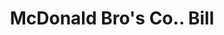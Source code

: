 ---
doi: 10.7916/D83B7BBP
date_other: '1910'
date_other_textual: '1910'
form: printed ephemera
genre:
- Invoices
name:
- McDonald Bro's Co.
object_in_context_url: https://biggert.cul.columbia.edu/items/view/ave_biggert_01878
subject_hierarchical_geographic:
- Minneapolis, Minnesota, United States
subject_name:
- McDonald Bro's Co.
title: McDonald Bro's Co.. Bill
sort_title: McDonald Bro's Co.. Bill
call_number: ave_biggert_01878
coordinates:
- 44.983333333333334,-93.26666666666667
pid: ave_biggert_01878
identifiers: ave_biggert_01878
thumbnail: https://derivativo-2.library.columbia.edu/iiif/2/ldpd:490668/full/!256,256/0/native.jpg
permalink: /biggert/ave_biggert_01878/
layout: iiif-image-page
---